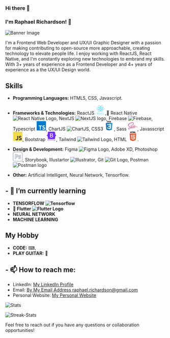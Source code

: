 ### Hi there 👋
### I'm Raphael Richardson! 👋

![Banner Image](https://www.linkedin.com/in/raprichardson/overlay/background-image/)

I'm a Frontend Web Developer and UX/UI Graphic Designer with a passion for making contributing to open-source more approachable, creating technology to elevate people life. I enjoy working with ReactJS, React Native, and I'm constantly exploring new technologies to embrand my skills. With 3+ years of experience as a Frontend Developer and 4+ years of experience as a the UX/UI Design world.

## Skills
- **Programming Languages:** HTML5, CSS, Javascript.
- **Frameworks & Technologies:**
ReactJS <img src="https://raw.githubusercontent.com/devicons/devicon/master/icons/react/react-original-wordmark.svg" alt="ReactJS Logo" width="30" height="30">,📱 React Native <img src="https://reactnative.dev/img/header_logo.svg" alt="React Native Logo" width="30" height="30">, NextJS <img src="https://cdn.worldvectorlogo.com/logos/nextjs-2.svg" alt="NextJS logo" width="30" height="30">, Firebase <img src="https://www.vectorlogo.zone/logos/firebase/firebase-icon.svg" alt="Firebase" width="30" height="30">, Typescript <img src="https://raw.githubusercontent.com/devicons/devicon/master/icons/typescript/typescript-original.svg" alt="Typescript Logo" width="30" height="30">, ChartJS <img src="https://www.chartjs.org/media/logo-title.svg" alt="ChartJS" width="30" height="30">, CSS3 <img src="https://raw.githubusercontent.com/devicons/devicon/master/icons/css3/css3-original-wordmark.svg" alt="CSS Logo" width="30" height="30">, Sass <img src="https://raw.githubusercontent.com/devicons/devicon/master/icons/sass/sass-original.svg" alt="Sass Logo" width="30" height="30">, Javasscript <img src="https://raw.githubusercontent.com/devicons/devicon/master/icons/javascript/javascript-original.svg" alt="Javascript" width="30" height="30">, Bootstrap <img src="https://raw.githubusercontent.com/devicons/devicon/master/icons/bootstrap/bootstrap-plain-wordmark.svg" alt="Bootstrap Logo" width="30" height="30">, Tailwind <img src="https://www.vectorlogo.zone/logos/tailwindcss/tailwindcss-icon.svg" alt="Tailwind Logo" width="30" height="30">, HTML <img src="https://raw.githubusercontent.com/devicons/devicon/master/icons/html5/html5-original-wordmark.svg" alt="html Logo" width="30" height="30">.


- **Design & Development:**
Figma <img src="https://www.vectorlogo.zone/logos/figma/figma-icon.svg" alt="Figma Logo" width="30" height="30">, Adobe XD, Photoshop <img src="https://raw.githubusercontent.com/devicons/devicon/master/icons/photoshop/photoshop-line.svg" alt="Photoshop" width="30" height="30">, Storybook, Illustartor <img src="https://www.vectorlogo.zone/logos/adobe_illustrator/adobe_illustrator-icon.svg" alt="Illustrator" width="30" height="30">, Git <img src="https://www.vectorlogo.zone/logos/git-scm/git-scm-icon.svg" alt="Git Logo" width="30" height="30">, Postman <img src="https://www.vectorlogo.zone/logos/getpostman/getpostman-icon.svg" alt="Postman logo" width="30" height="30">

- **Other:** Artificial Intelligent, Neural Network, Tensorflow.

 ## - 🌱 I’m currently learning 
 - **TENSORFLOW <img src="https://www.vectorlogo.zone/logos/tensorflow/tensorflow-icon.svg" alt="Tensorflow" width="30" height="30">**
 - **📱 Flutter  <img src="https://www.vectorlogo.zone/logos/flutterio/flutterio-icon.svg" alt="Flutter Logo" width="30" height="30">**
 - **NEURAL NETWORK**
 - **MACHINE LEARNING**

 ## My Hobby
 - **CODE:** ⌨,
 - **PLAY GUITAR:** 🎸


## - 📫 How to reach me: 
- LinkedIn: [My LinkedIn Profile](https://linkedin.com/in/raprichardson)
- Email: [By My Email Address raphael.richardson@gmail.com](raphael.richardson@gmail.com)
- Personal Website: [My Personal Website](https://raphaelrichardsonb.web.app)

![Stats](https://github-readme-stats.vercel.app/api/top-langs?username=rapric2115&show_icons=true&locale=en&layout=compact)

![Streak-Stats](https://github-readme-streak-stats.herokuapp.com/?user=rapric2115&)


Feel free to reach out if you have any questions or collaboration opportunities!




<!--
**rapric2115/rapric2115** is a ✨ _special_ ✨ repository because its `README.md` (this file) appears on your GitHub profile.

Here are some ideas to get you started:

- 🔭 I’m currently working on ...
- 🌱 I’m currently learning ...
- 👯 I’m looking to collaborate on ...
- 🤔 I’m looking for help with ...
- 💬 Ask me about ...
- 📫 How to reach me: ...
- 😄 Pronouns: ...
- ⚡ Fun fact: ...
-->
